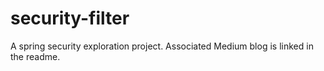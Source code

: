# security-filter
A spring security exploration project. Associated Medium blog is linked in the readme.
